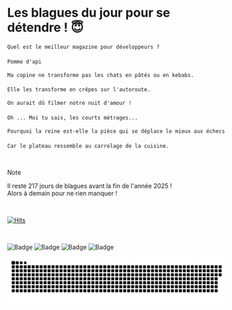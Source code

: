
<h1>Les blagues du jour pour se détendre ! 😇</h1>

```diff
Quel est le meilleur magazine pour développeurs ?

Pomme d'api
```

```diff
Ma copine ne transforme pas les chats en pâtés ou en kebabs.

Elle les transforme en crêpes sur l'autoroute.
```

```diff
On aurait dû filmer notre nuit d'amour !

Oh ... Moi tu sais, les courts métrages...
```

```diff
Pourquoi la reine est-elle la pièce qui se déplace le mieux aux échecs ?

Car le plateau ressemble au carrelage de la cuisine.
```

<br/>

> [!NOTE]
> Il reste 217 jours de blagues avant la fin de l'année 2025 ! <br/>
> Alors à demain pour ne rien manquer !

<br/>


[![Hits](https://hits.seeyoufarm.com/api/count/incr/badge.svg?url=https%3A%2F%2Fgithub.com%2FClems02%2Fhit-counter&count_bg=%23003E80&title_bg=%235C9FE1&icon=powershell.svg&icon_color=%23FFFFFF&title=Visite&edge_flat=false)](https://hits.seeyoufarm.com)


<br/>


![Badge](https://img.shields.io/badge/Last%20updated%20on-white?style=for-the-badge&logo=clockify)   ![Badge](https://img.shields.io/badge/29/05-white?style=for-the-badge) ![Badge](https://img.shields.io/badge/at-white?style=for-the-badge) ![Badge](https://img.shields.io/badge/03:30-white?style=for-the-badge)


<p align="center">
 <img width="1000" src="assets/github-snake.svg" alt="snake"/>
</p>
